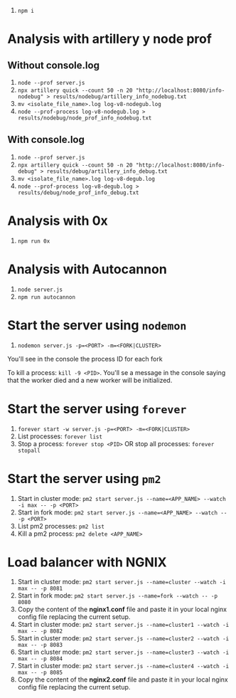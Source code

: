 1. `npm i`


# Analysis with artillery y node prof

## Without console.log
1. `node --prof server.js`
2. `npx artillery quick --count 50 -n 20 "http://localhost:8080/info-nodebug" > results/nodebug/artillery_info_nodebug.txt`
3. `mv <isolate_file_name>.log log-v8-nodegub.log`
4. `node --prof-process log-v8-nodegub.log > results/nodebug/node_prof_info_nodebug.txt`

## With console.log
1. `node --prof server.js`
2. `npx artillery quick --count 50 -n 20 "http://localhost:8080/info-debug" > results/debug/artillery_info_debug.txt`
3. `mv <isolate_file_name>.log log-v8-degub.log`
4. `node --prof-process log-v8-degub.log > results/debug/node_prof_info_debug.txt`



# Analysis with 0x
1. `npm run 0x`

# Analysis with Autocannon
1. `node server.js`
1. `npm run autocannon`





# Start the server using `nodemon`
1. `nodemon server.js -p=<PORT> -m=<FORK|CLUSTER>` 

You'll see in the console the process ID for each fork

To kill a process: `kill -9 <PID>`. You'll se a message in the console saying that the worker died and a new worker will be initialized.

# Start the server using `forever`
1. `forever start -w server.js -p=<PORT> -m=<FORK|CLUSTER> `
2. List processes: `forever list`
3. Stop a process: `forever stop <PID>` OR stop all processes: `forever stopall`

# Start the server using `pm2`
1. Start in cluster mode: `pm2 start server.js --name=<APP_NAME> --watch -i max -- -p <PORT>`
2. Start in fork mode: `pm2 start server.js --name=<APP_NAME> --watch -- -p <PORT>`
3. List pm2 processes: `pm2 list`
4. Kill a pm2 process: `pm2 delete <APP_NAME>`


# Load balancer with NGNIX
1. Start in cluster mode: `pm2 start server.js --name=cluster --watch -i max -- -p 8081`
2. Start in fork mode: `pm2 start server.js --name=fork --watch -- -p 8080`
3. Copy the content of the **nginx1.conf** file and paste it in your local nginx config file replacing the current setup.
4. Start in cluster mode: `pm2 start server.js --name=cluster1 --watch -i max -- -p 8082`
5. Start in cluster mode: `pm2 start server.js --name=cluster2 --watch -i max -- -p 8083`
6. Start in cluster mode: `pm2 start server.js --name=cluster3 --watch -i max -- -p 8084`
7. Start in cluster mode: `pm2 start server.js --name=cluster4 --watch -i max -- -p 8085`
8. Copy the content of the **nginx2.conf** file and paste it in your local nginx config file replacing the current setup.




